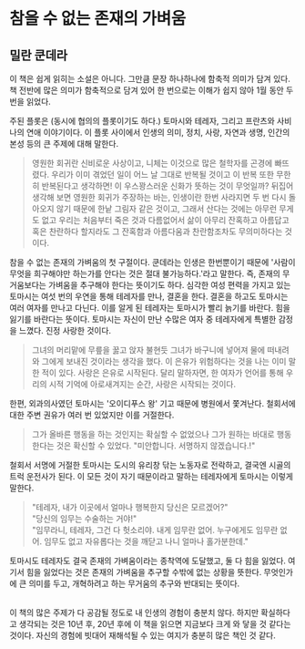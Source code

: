 # 참을 수 없는 존재의 가벼움
## 밀란 쿤데라

이 책은 쉽게 읽히는 소설은 아니다. 그만큼 문장 하나하나에 함축적 의미가 담겨 있다. 책 전반에 많은 의미가 함축적으로 담겨 있어 한 번으로는 이해가 쉽지 않아 1월 동안 두 번을 읽었다.

주된 플롯은 (동시에 협의의 플롯이기도 하다.) 토마시와 테레자, 그리고 프란츠와 사비나의 연애 이야기이다. 이 플롯 사이에서 인생의 의미, 정치, 사랑, 자연과 생명, 인간의 본성 등의 큰 주제에 대해 말한다.

 >영원한 회귀란 신비로운 사상이고, 니체는 이것으로 많은 철학자를 곤경에 빠뜨렸다. 우리가 이미 겪었던 일이 어느 날 그대로 반복될 것이고 이 반복 또한 무한히 반복된다고 생각하면! 이 우스꽝스러운 신화가 뜻하는 것이 무엇일까?
 >뒤집어 생각해 보면 영원한 회귀가 주장하는 바는, 인생이란 한번 사라지면 두 번 다시 돌아오지 않기 때문에 한낱 그림자 같은 것이고, 그래서 산다는 것에는 아무런 무게도 없고 우리는 처음부터 죽은 것과 다름없어서 삶이 아무리 잔혹하고 아름답고 혹은 찬란하다 할지라도 그 잔혹함과 아름다움과 찬란함조차도 무의미하다는 것이다.

참을 수 없는 존재의 가벼움의 첫 구절이다. 쿤데라는 인생은 한번뿐이기 때문에 &#39;사람이 무엇을 희구해야만 하는가를 안다는 것은 절대 불가능하다.&#39;라고 말한다. 즉, 존재의 무거움보다는 가벼움을 추구해야 한다는 뜻이기도 하다. 심각한 여성 편력을 가지고 있는 토마시는 여섯 번의 우연을 통해 테레자를 만나, 결혼을 한다. 결혼을 하고도 토마시는 여러 여자를 만나고 다닌다. 이를 알게 된 테레자는 토마시가 빨리 늙기를 바란다. 힘을 잃기를 바란다는 뜻이다. 토마시는 자신이 만난 수많은 여자 중 테레자에게 특별한 감정을 느꼈다. 진정 사랑한 것이다.

 >그녀의 머리맡에 무릎을 꿇고 앉자 불현듯 그녀가 바구니에 넣어져 물에 떠내려 와 그에게 보내진 것이라는 생각을 했다. 이 은유가 위험하다는 것을 나는 이미 말한 적이 있다. 사랑은 은유로 시작된다. 달리 말하자면, 한 여자가 언어를 통해 우리의 시적 기억에 아로새겨지는 순간, 사랑은 시작되는 것이다.

 한편, 외과의사였던 토마시는 &#39;오이디푸스 왕&#39; 기고 때문에 병원에서 쫓겨난다. 철회서에 대한 주변 권유가 여러 번 있었지만 이를 거절한다.

 >그가 올바른 행동을 하는 것인지는 확실할 수 없었으나 그가 원하는 바대로 행동한다는 것은 확신할 수 있었다. &quot;미안합니다. 서명하지 않겠습니다.!&quot;

철회서 서명에 거절한 토마시는 도시의 유리창 닦는 노동자로 전락하고, 결국엔 시골의 트럭 운전사가 된다. 이 모든 것이 자기 때문이라고 말하는 테레자에게 토마시는 이렇게 말한다.  

>&quot;테레자, 내가 이곳에서 얼마나 행복한지 당신은 모르겠어?&quot;  
&quot;당신의 임무는 수술하는 거야!&quot;  
&quot;임무라니, 테레자, 그건 다 헛소리야. 내게 임무란 없어. 누구에게도 임무란 없어. 임무도 없고 자유롭다는 것을 깨닫고 나니 얼마나 홀가분한데.&quot;

 토마시도 테레자도 결국 존재의 가벼움이라는 종착역에 도달했고, 둘 다 힘을 잃었다. 여기서 힘을 잃었다는 것은 존재의 가벼움을 추구할 수밖에 없는 상황을 뜻한다. 무엇인가에 큰 의미를 두고, 개혁하려고 하는 무거움의 추구와 반대되는 뜻이다.

<br>
 이 책의 많은 주제가 다 공감될 정도로 내 인생의 경험이 충분치 않다. 하지만 확실하다고 생각되는 것은 10년 후, 20년 후에 이 책을 읽으면 지금보다 크게 와 닿을 것 같다는 것이다. 자신의 경험에 빗대어 재해석될 수 있는 여지가 충분히 많은 책인 것 같다.

